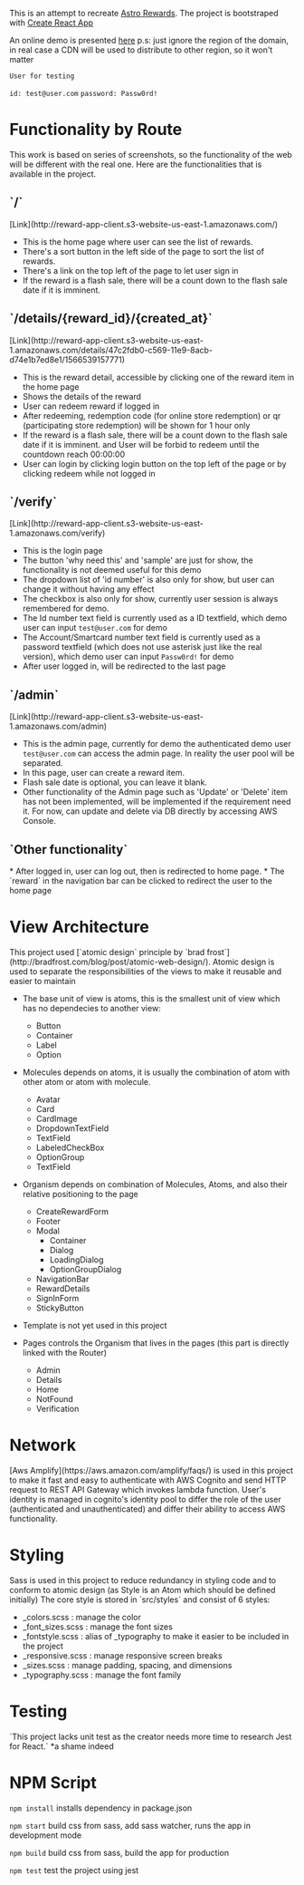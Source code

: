 This is an attempt to recreate [Astro Rewards](https://rewards.astro.com.my/).
The project is bootstraped with [Create React App](https://rewards.astro.com.my/)

An online demo is presented [here](http://reward-app-client.s3-website-us-east-1.amazonaws.com/)
p.s: just ignore the region of the domain, in real case a CDN will be used to distribute to other region, so it won't matter

`User for testing`

`id: test@user.com`
`password: Passw0rd!`

<H1> Functionality by Route </H1>
This work is based on series of screenshots, so the functionality of the web will be different with the real one.
Here are the functionalities that is available in the project.
<H2> `/` </H2>
[Link](http://reward-app-client.s3-website-us-east-1.amazonaws.com/)

*  This is the home page where user can see the list of rewards.
*  There's a sort button in the left side of the page to sort the list of rewards.
*  There's a link on the top left of the page to let user sign in
*  If the reward is a flash sale, there will be a count down to the flash sale date if it is imminent.

<H2> `/details/{reward_id}/{created_at}` </H2>
[Link](http://reward-app-client.s3-website-us-east-1.amazonaws.com/details/47c2fdb0-c569-11e9-8acb-d74e1b7ed8e1/1566539157771)

*  This is the reward detail, accessible by clicking one of the reward item in the home page
*  Shows the details of the reward
*  User can redeem reward if logged in
*  After redeeming, redemption code (for online store redemption) or qr (participating store redemption) will be shown for 1 hour only
*  If the reward is a flash sale, there will be a count down to the flash sale date if it is imminent. and User will be forbid to redeem until the countdown reach 00:00:00
*  User can login by clicking login button on the top left of the page or by clicking redeem while not logged in

<H2> `/verify` </H2>
[Link](http://reward-app-client.s3-website-us-east-1.amazonaws.com/verify)

* This is the login page
* The button 'why need this' and 'sample' are just for show, the functionality is not deemed useful for this demo
* The dropdown list of 'id number' is also only for show, but user can change it without having any effect
* The checkbox is also only for show, currently user session is always remembered for demo.
* The Id number text field is currently used as a ID textfield, which demo user can input `test@user.com` for demo
* The Account/Smartcard number text field is currently used as a password textfield (which does not use asterisk just like the real version), which demo user can input `Passw0rd!` for demo
* After user logged in, will be redirected to the last page

<H2> `/admin` </H2>
[Link](http://reward-app-client.s3-website-us-east-1.amazonaws.com/admin)

*  This is the admin page, currently for demo the authenticated demo user `test@user.com` can access the admin page. In reality the user pool will be separated.
*  In this page, user can create a reward item.
*  Flash sale date is optional, you can leave it blank.
*  Other functionality of the Admin page such as 'Update' or 'Delete' item has not been implemented, will be implemented if the requirement need it. For now, can update and delete via DB directly by accessing AWS Console.

<H2> `Other functionality` </H2>
*  After logged in, user can log out, then is redirected to home page.
*  The `reward` in the navigation bar can be clicked to redirect the user to the home page


<H1> View Architecture </H1>
This project used [`atomic design` principle by `brad frost`](http://bradfrost.com/blog/post/atomic-web-design/).
Atomic design is used to separate the responsibilities of the views to make it reusable and easier to maintain

*  The base unit of view is atoms, this is the smallest unit of view which has no dependecies to another view:
    *  Button
    *  Container
    *  Label
    *  Option

*  Molecules depends on atoms, it is usually the combination of atom with other atom or atom with molecule.
    *  Avatar
    *  Card
    *  CardImage
    *  DropdownTextField
    *  TextField
    *  LabeledCheckBox
    *  OptionGroup
    *  TextField

*  Organism depends on combination of Molecules, Atoms, and also their relative positioning to the page
    * CreateRewardForm
    * Footer
    * Modal
        * Container
        * Dialog
        * LoadingDialog
        * OptionGroupDialog
    * NavigationBar
    * RewardDetails
    * SignInForm
    * StickyButton

*   Template is not yet used in this project

*   Pages controls the Organism that lives in the pages (this part is directly linked with the Router)
    *  Admin
    *  Details
    *  Home
    *  NotFound
    *  Verification

<H1> Network </H1>
[Aws Amplify](https://aws.amazon.com/amplify/faqs/) is used in this project to make it fast and easy to authenticate with AWS Cognito and send HTTP request to REST API Gateway which invokes lambda function.
User's identity is managed in cognito's identity pool to differ the role of the user (authenticated and unauthenticated) and differ their ability to access AWS functionality.

<H1> Styling </H1>
Sass is used in this project to reduce redundancy in styling code and to conform to atomic design (as Style is an Atom which should be defined initially)
The core style is stored in `src/styles` and consist of 6 styles:

* _colors.scss : manage the color
* _font_sizes.scss : manage the font sizes 
* _fontstyle.scss : alias of _typography to make it easier to be included in the project
* _responsive.scss : manage responsive screen breaks
* _sizes.scss : manage padding, spacing, and dimensions
* _typography.scss : manage the font family

<H1> Testing </H1>
`This project lacks unit test as the creator needs more time to research Jest for React.` *a shame indeed

<H1> NPM Script </H1>

`npm install`
installs dependency in package.json

`npm start`
build css from sass, add sass watcher, runs the app in development mode

`npm build`
build css from sass, build the app for production

`npm test`
test the project using jest
